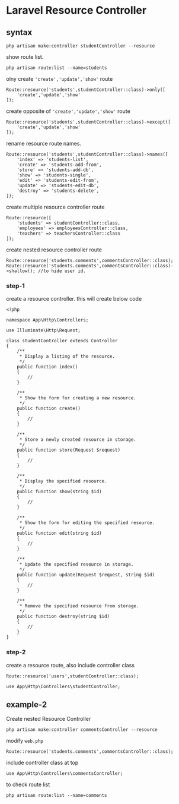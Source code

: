 # Laravel Resource Controller

## syntax
```
php artisan make:controller studentController --resource
```
show route list.
```
php artisan route:list --name=students
```
olny create `'create','update','show'` route
```
Route::resource('students',studentController::class)->only([
    'create','update','show'
]);
```
create opposite of `'create','update','show'` route
```
Route::resource('students',studentController::class)->except([
    'create','update','show'
]);
```
rename resource route names.
```
Route::resource('students',studentController::class)->names([
    'index' => 'students-list',
    'create' => 'students-add-from',
    'store' => 'students-add-db',
    'show' => 'students-single',
    'edit' => 'students-edit-from',
    'update' => 'students-edit-db',
    'destroy' => 'students-delete',
]);
```
create multiple resource controller route
```
Route::resource([
    'students' => studentController::class,
    'employees' => employeesController::class,
    'teachers' => teachersController::class
]);
```

create nested resource controller route
```
Route::resource('students.comments',commentsController::class);
Route::resource('students.comments',commentsController::class)->shallow(); //to hide user id.
```

### step-1
create a resource controller. this will create below code
```
<?php

namespace App\Http\Controllers;

use Illuminate\Http\Request;

class studentController extends Controller
{
    /**
     * Display a listing of the resource.
     */
    public function index()
    {
        //
    }

    /**
     * Show the form for creating a new resource.
     */
    public function create()
    {
        //
    }

    /**
     * Store a newly created resource in storage.
     */
    public function store(Request $request)
    {
        //
    }

    /**
     * Display the specified resource.
     */
    public function show(string $id)
    {
        //
    }

    /**
     * Show the form for editing the specified resource.
     */
    public function edit(string $id)
    {
        //
    }

    /**
     * Update the specified resource in storage.
     */
    public function update(Request $request, string $id)
    {
        //
    }

    /**
     * Remove the specified resource from storage.
     */
    public function destroy(string $id)
    {
        //
    }
}
```

### step-2
create a resource route, also include controller class
```
Route::resource('users',studentController::class);
```
```
use App\Http\Controllers\studentController;
```

## example-2
Create nested Resource Controller
```
php artisan make:controller commentsController --resource
```
modify `web.php`
```
Route::resource('students.comments',commentsController::class);
```
include controller class at top
```
use App\Http\Controllers\commentsController;
```
to check route list
```
php artisan route:list --name=comments
```

